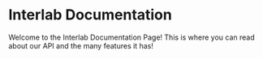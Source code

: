 <!-- TITLE: Home -->
<!-- SUBTITLE: A quick summary of Home -->

# Interlab Documentation
Welcome to the Interlab Documentation Page! This is where you can read about our API and the many features it has!

